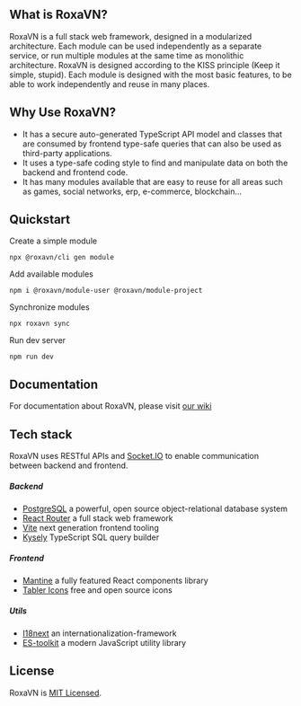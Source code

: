 ## What is RoxaVN?

RoxaVN is a full stack web framework, designed in a modularized architecture. Each module can be used independently as a separate service, or run multiple modules at the same time as monolithic architecture. RoxaVN is designed according to the KISS principle (Keep it simple, stupid). Each module is designed with the most basic features, to be able to work independently and reuse in many places.

## Why Use RoxaVN?

- It has a secure auto-generated TypeScript API model and classes that are consumed by frontend type-safe queries that can also be used as third-party applications.
- It uses a type-safe coding style to find and manipulate data on both the backend and frontend code.
- It has many modules available that are easy to reuse for all areas such as games, social networks, erp, e-commerce, blockchain...

## Quickstart

Create a simple module

```
npx @roxavn/cli gen module
```

Add available modules

```
npm i @roxavn/module-user @roxavn/module-project
```

Synchronize modules

```
npx roxavn sync
```

Run dev server

```
npm run dev
```

## Documentation

For documentation about RoxaVN, please visit [our wiki](https://github.com/RoxaVN/roxavn/wiki)

## Tech stack

RoxaVN uses RESTful APIs and [Socket.IO](https://socket.io/) to enable communication between backend and frontend.

##### Backend

- [PostgreSQL](https://www.postgresql.org/) a powerful, open source object-relational database system
- [React Router](https://reactrouter.com/) a full stack web framework
- [Vite](https://vitejs.dev/) next generation frontend tooling
- [Kysely](https://kysely.dev/) TypeScript SQL query builder

##### Frontend

- [Mantine](https://mantine.dev/) a fully featured React components library
- [Tabler Icons](https://tabler-icons.io/) free and open source icons

##### Utils

- [I18next](https://www.i18next.com/) an internationalization-framework
- [ES-toolkit](https://es-toolkit.slash.page/) a modern JavaScript utility library

## License

RoxaVN is [MIT Licensed](https://github.com/RoxaVN/roxavn/blob/master/LICENSE).

